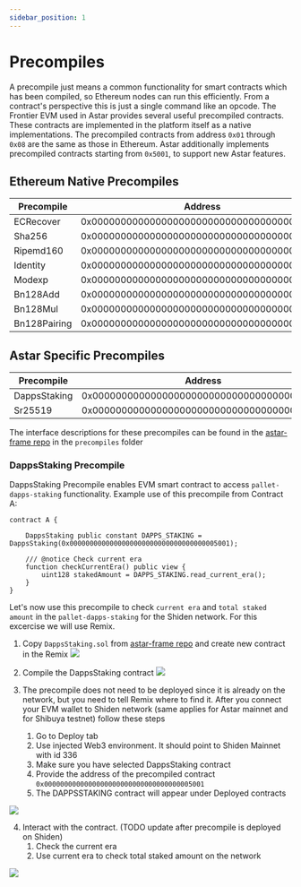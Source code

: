 ```yaml
---
sidebar_position: 1
---
```


# Precompiles

A precompile just means a common functionality for smart contracts which has been compiled, so Ethereum nodes can run this efficiently. From a contract's perspective this is just a single command like an opcode.
The Frontier EVM used in Astar provides several useful precompiled contracts. These contracts are implemented in the platform itself as a native implementations. The precompiled contracts from address `0x01` through` 0x08` are the same as those in Ethereum. Astar additionally implements precompiled contracts starting from `0x5001`, to support new Astar features.

## Ethereum Native Precompiles
| Precompile | Address |
| -------- | -------- |
| ECRecover     | 0x0000000000000000000000000000000000000001     |
| Sha256     | 0x0000000000000000000000000000000000000002     |
| Ripemd160     | 0x0000000000000000000000000000000000000003     |
| Identity     | 0x0000000000000000000000000000000000000004     |
| Modexp     | 0x0000000000000000000000000000000000000005     |
| Bn128Add     | 0x0000000000000000000000000000000000000006     |
| Bn128Mul     | 0x0000000000000000000000000000000000000007     |
| Bn128Pairing     | 0x0000000000000000000000000000000000000008     |

## Astar Specific Precompiles
| Precompile | Address |
| -------- | -------- |
| DappsStaking     | 0x0000000000000000000000000000000000005001     |
| Sr25519     | 0x0000000000000000000000000000000000005002     |

The interface descriptions for these precompiles can be found in the [astar-frame repo](https://github.com/AstarNetwork/astar-frame/) in the `precompiles` folder

### DappsStaking Precompile
DappsStaking Precompile enables EVM smart contract to access `pallet-dapps-staking` functionality. 
Example use of this precompile from Contract A:
```
contract A {

    DappsStaking public constant DAPPS_STAKING = DappsStaking(0x0000000000000000000000000000000000005001);

    /// @notice Check current era
    function checkCurrentEra() public view {
        uint128 stakedAmount = DAPPS_STAKING.read_current_era();
    }
}

```

Let's now use this precompile to check `current era` and `total staked amount` in the `pallet-dapps-staking` for the Shiden network. For this excercise we will use Remix.

1. Copy `DappsStaking.sol` from [astar-frame repo](https://github.com/AstarNetwork/astar-frame/) and create new contract in the Remix
![](https://i.imgur.com/mr0TcLq.png)

2. Compile the DappsStaking contract
![](https://i.imgur.com/6Wgg9rf.jpg)

3. The precompile does not need to be deployed since it is already on the network, but you need to tell Remix where to find it. 
After you connect your EVM wallet to Shiden network (same applies for Astar mainnet and for Shibuya testnet) follow these steps
    1. Go to Deploy tab
    2. Use injected Web3 environment. It should point to Shiden Mainnet with id 336
    3. Make sure you have selected DappsStaking contract
    4. Provide the address of the precompiled contract `0x0000000000000000000000000000000000005001`
    5. The DAPPSSTAKING contract will appear under Deployed contracts
    
![](https://i.imgur.com/6RnQlkb.jpg)

4. Interact with the contract. (TODO update after precompile is deployed on Shiden)
    1. Check the current era 
    2. Use current era to check total staked amount on the network

![](https://i.imgur.com/NTh0T8K.png)

